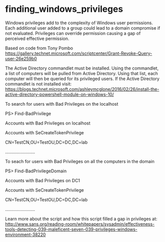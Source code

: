 # finding_windows_privileges
Windows privileges add to the complexity of Windows user permissions.
Each additional user added to a group could lead to a domain compromise if not evaluated. 
Privileges can override permission causing a gap of perceived effective permission.

Based on code from Tony Pombo
https://gallery.technet.microsoft.com/scriptcenter/Grant-Revoke-Query-user-26e259b0

The Active Directory commandlet must be installed. 
Using the commandlet, a list of computers will be pulled from Active Directory. 
Using that list, each computer will then be queried for its privileged users. 
If the Active Directory commandlet is not installed visit: 
https://blogs.technet.microsoft.com/ashleymcglone/2016/02/26/install-the-active-directory-powershell-module-on-windows-10/


To search for users with Bad Privileges on the localhost

PS> Find-BadPrivilege

Accounts with Bad Privileges on localhost

Accounts with SeCreateTokenPrivilege

CN=TestCN,OU=TestOU,DC=DC,DC=lab

........................


To seach for users with Bad Privileges on all the computers in the domain

PS> Find-BadPrivilegeDomain

Accounts with Bad Privileges on DC1

Accounts with SeCreateTokenPrivilege

CN=TestCN,OU=TestOU,DC=DC,DC=lab

........................

Learn more about the script and how this script filled a gap in privileges at:
http://www.sans.org/reading-room/whitepapers/sysadmin/effectiveness-tools-detecting-039-maleficent-seven-039-privileges-windows-environment-38220

